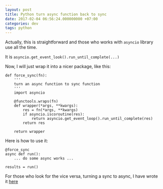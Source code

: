 ```yaml
---
layout: post
title: Python turn async function back to sync
date: 2017-02-04 06:56:24.000000000 +07:00
categories: dev
tags: python
---
```

Actually, this is straightforward and those who works with `asyncio` library use all the time. 

It is `asyncio.get_event_look().run_until_complete(...)`

Now, I will just wrap it into a nicer package, like this:

```
def force_sync(fn):
    '''
    turn an async function to sync function
    '''
    import asyncio

    @functools.wraps(fn)
    def wrapper(*args, **kwargs):
        res = fn(*args, **kwargs)
        if asyncio.iscoroutine(res):
            return asyncio.get_event_loop().run_until_complete(res)
        return res

    return wrapper
```

Here is how to use it:

```
@force_sync
async def run():
    ... do some async works ...

results = run()
```

For those who look for the vice versa, turning a sync to async, I have wrote it [here](https://blog.konpat.me/python-turn-sync-functions-to-async/)
